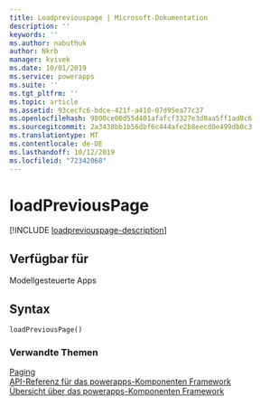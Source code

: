 ```yaml
---
title: Loadpreviouspage | Microsoft-Dokumentation
description: ''
keywords: ''
ms.author: nabuthuk
author: Nkrb
manager: kvivek
ms.date: 10/01/2019
ms.service: powerapps
ms.suite: ''
ms.tgt_pltfrm: ''
ms.topic: article
ms.assetid: 93cecfc6-bdce-421f-a410-07d95ea77c37
ms.openlocfilehash: 9800ce00d55d401afafcf3327e3d8aa5ff1ad8c6
ms.sourcegitcommit: 2a3430bb1b56dbf6c444afe2b8eecd0e499db0c3
ms.translationtype: MT
ms.contentlocale: de-DE
ms.lasthandoff: 10/12/2019
ms.locfileid: "72342068"
---
```

# <a name="loadpreviouspage"></a>loadPreviousPage

[!INCLUDE [loadpreviouspage-description](includes/loadpreviouspage-description.md)]

## <a name="available-for"></a>Verfügbar für 

Modellgesteuerte Apps

## <a name="syntax"></a>Syntax

`loadPreviousPage()`


### <a name="related-topics"></a>Verwandte Themen

[Paging](../paging.md)<br/>
[API-Referenz für das powerapps-Komponenten Framework](../../reference/index.md)<br/>
[Übersicht über das powerapps-Komponenten Framework](../../overview.md)